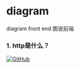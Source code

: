 # diagram
diagram front end 图说前端

### 1. http是什么？
<a href="https://github.com/ihtml5/diagram/blob/master/http%20what.png"><img src="https://github.com/ihtml5/diagram/blob/master/http%20what.png" alt="GitHub" title="http what" /></a>
